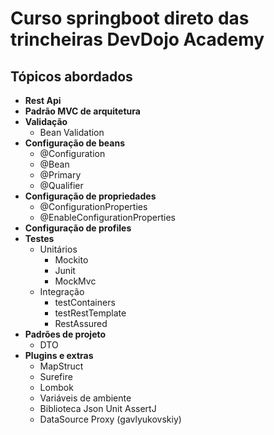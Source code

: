 # Curso springboot direto das trincheiras DevDojo Academy #

## Tópicos abordados ##

- **Rest Api**
- **Padrão MVC de arquitetura**
- **Validação**
  - Bean Validation
- **Configuração de beans**
  - @Configuration
  - @Bean
  - @Primary
  - @Qualifier
- **Configuração de propriedades**
  - @ConfigurationProperties
  - @EnableConfigurationProperties
- **Configuração de profiles**
- **Testes**
  - Unitários
    - Mockito
    - Junit
    - MockMvc
  - Integração
    - testContainers
    - testRestTemplate
    - RestAssured
- **Padrões de projeto**
    - DTO
- **Plugins e extras**
  - MapStruct
  - Surefire
  - Lombok
  - Variáveis de ambiente
  - Biblioteca Json Unit AssertJ
  - DataSource Proxy (gavlyukovskiy)



